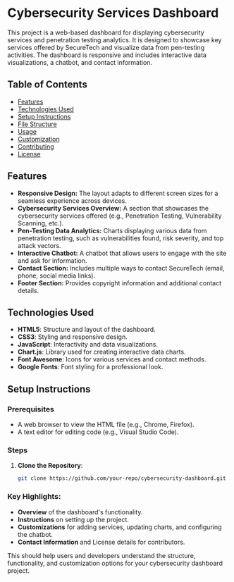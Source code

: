 # Cybersecurity Services Dashboard

This project is a web-based dashboard for displaying cybersecurity services and penetration testing analytics. It is designed to showcase key services offered by SecureTech and visualize data from pen-testing activities. The dashboard is responsive and includes interactive data visualizations, a chatbot, and contact information.

## Table of Contents

- [Features](#features)
- [Technologies Used](#technologies-used)
- [Setup Instructions](#setup-instructions)
- [File Structure](#file-structure)
- [Usage](#usage)
- [Customization](#customization)
- [Contributing](#contributing)
- [License](#license)

## Features

- **Responsive Design:** The layout adapts to different screen sizes for a seamless experience across devices.
- **Cybersecurity Services Overview:** A section that showcases the cybersecurity services offered (e.g., Penetration Testing, Vulnerability Scanning, etc.).
- **Pen-Testing Data Analytics:** Charts displaying various data from penetration testing, such as vulnerabilities found, risk severity, and top attack vectors.
- **Interactive Chatbot:** A chatbot that allows users to engage with the site and ask for information.
- **Contact Section:** Includes multiple ways to contact SecureTech (email, phone, social media links).
- **Footer Section:** Provides copyright information and additional contact details.

## Technologies Used

- **HTML5**: Structure and layout of the dashboard.
- **CSS3**: Styling and responsive design.
- **JavaScript**: Interactivity and data visualizations.
- **Chart.js**: Library used for creating interactive data charts.
- **Font Awesome**: Icons for various services and contact methods.
- **Google Fonts**: Font styling for a professional look.

## Setup Instructions

### Prerequisites
- A web browser to view the HTML file (e.g., Chrome, Firefox).
- A text editor for editing code (e.g., Visual Studio Code).

### Steps

1. **Clone the Repository**:
   ```bash
   git clone https://github.com/your-repo/cybersecurity-dashboard.git

### Key Highlights:
- **Overview** of the dashboard's functionality.
- **Instructions** on setting up the project.
- **Customizations** for adding services, updating charts, and configuring the chatbot.
- **Contact Information** and License details for contributors.

This should help users and developers understand the structure, functionality, and customization options for your cybersecurity dashboard project.
